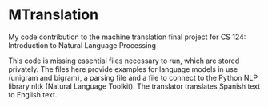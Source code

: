# MTranslation

My code contribution to the machine translation final project for CS 124: Introduction to Natural Language Processing

This code is missing essential files necessary to run, which are stored privately. The files here provide examples for language models in use (unigram and bigram), 
a parsing file and a file to connect to the Python NLP library nltk (Natural Language Toolkit). The translator translates Spanish text to English text.